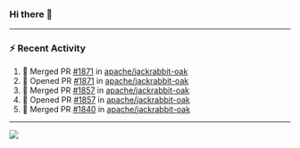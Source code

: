 ### Hi there 👋

---

### :zap: Recent Activity

<!--START_SECTION:activity-->
1. 🎉 Merged PR [#1871](https://github.com/apache/jackrabbit-oak/pull/1871) in [apache/jackrabbit-oak](https://github.com/apache/jackrabbit-oak)
2. 💪 Opened PR [#1871](https://github.com/apache/jackrabbit-oak/pull/1871) in [apache/jackrabbit-oak](https://github.com/apache/jackrabbit-oak)
3. 🎉 Merged PR [#1857](https://github.com/apache/jackrabbit-oak/pull/1857) in [apache/jackrabbit-oak](https://github.com/apache/jackrabbit-oak)
4. 💪 Opened PR [#1857](https://github.com/apache/jackrabbit-oak/pull/1857) in [apache/jackrabbit-oak](https://github.com/apache/jackrabbit-oak)
5. 🎉 Merged PR [#1840](https://github.com/apache/jackrabbit-oak/pull/1840) in [apache/jackrabbit-oak](https://github.com/apache/jackrabbit-oak)
<!--END_SECTION:activity-->

---

<!--
**fabriziofortino/fabriziofortino** is a ✨ _special_ ✨ repository because its `README.md` (this file) appears on your GitHub profile.

Here are some ideas to get you started:

- 🔭 I’m currently working on ...
- 🌱 I’m currently learning ...
- 👯 I’m looking to collaborate on ...
- 🤔 I’m looking for help with ...
- 💬 Ask me about ...
- 📫 How to reach me: ...
- 😄 Pronouns: ...
- ⚡ Fun fact: ...
-->
![](https://komarev.com/ghpvc/?username=fabriziofortino)

